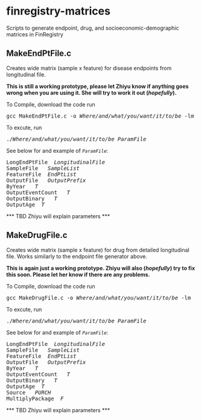 # finregistry-matrices
Scripts to generate endpoint, drug, and socioeconomic-demographic matrices in FinRegistry


## MakeEndPtFile.c
Creates wide matrix (sample x feature) for disease endpoints from longitudinal file. 

**This is still a working prototype, please let Zhiyu know if anything goes wrong when you are using it. She will try to work it out (_hopefully_).** 

To Compile, download the code run 
<pre>gcc MakeEndPtFile.c -o <em>Where/and/what/you/want/it/to/be</em> -lm</pre>

To excute, run
<pre>./<em>Where/and/what/you/want/it/to/be</em> <em>ParamFile</em></pre>

See below for and example of *`ParamFile`*:
<pre>
LongEndPtFile <em> LongitudinalFile </em>
SampleFile  <em> SampleList </em>
FeatureFile <em> EndPtList </em>
OutputFile  <em> OutputPrefix </em>
ByYear  <em> T </em>
OutputEventCount  <em> T </em>
OutputBinary  <em> T </em>
OutputAge <em> T </em>
</pre>

*** TBD Zhiyu will explain parameters ***

## MakeDrugFile.c
Creates wide matrix (sample x feature) for drug from detailed longitudinal file. Works similarly to the endpoint file generator above.

**This is again just a working prototype. Zhiyu will also (_hopefully_) try to fix this soon. Please let her know if there are any problems.** 

To Compile, download the code run 
<pre>gcc MakeDrugFile.c -o <em>Where/and/what/you/want/it/to/be</em> -lm</pre>

To excute, run
<pre>./<em>Where/and/what/you/want/it/to/be</em> <em>ParamFile</em></pre>

See below for and example of *`ParamFile`*:
<pre>
LongEndPtFile <em> LongitudinalFile </em>
SampleFile  <em> SampleList </em>
FeatureFile <em> EndPtList </em>
OutputFile  <em> OutputPrefix </em>
ByYear  <em> T </em>
OutputEventCount  <em> T </em>
OutputBinary  <em> T </em>
OutputAge <em> T </em>
Source  <em> PURCH </em>
MultiplyPackage <em> F </em>
</pre>

*** TBD Zhiyu will explain parameters ***
